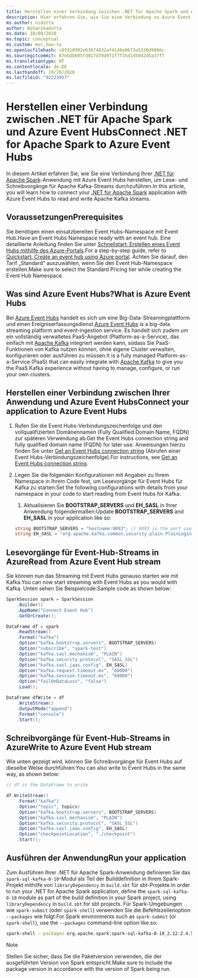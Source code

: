 ```yaml
---
title: Herstellen einer Verbindung zwischen .NET für Apache Spark und Azure Event Hubs
description: Hier erfahren Sie, wie Sie eine Verbindung zu Azure Event Hubs von einer lokalen .NET für Apache Spark-Instanz herstellen.
ms.author: nidutta
author: Niharikadutta
ms.date: 10/09/2020
ms.topic: conceptual
ms.custom: mvc,how-to
ms.openlocfilehash: c8fd10992e63674032af4148e0673a5330d9086c
ms.sourcegitcommit: 67ebdb695fd017d79d9f1f7f35d145042d5a37f7
ms.translationtype: HT
ms.contentlocale: de-DE
ms.lasthandoff: 10/20/2020
ms.locfileid: "92223957"
---
```

# <a name="connect-net-for-apache-spark-to-azure-event-hubs"></a><span data-ttu-id="38efd-103">Herstellen einer Verbindung zwischen .NET für Apache Spark und Azure Event Hubs</span><span class="sxs-lookup"><span data-stu-id="38efd-103">Connect .NET for Apache Spark to Azure Event Hubs</span></span>

<span data-ttu-id="38efd-104">In diesem Artikel erfahren Sie, wie Sie eine Verbindung Ihrer [.NET für Apache Spark](https://github.com/dotnet/spark)-Anwendung mit Azure Event Hubs herstellen, um Lese- und Schreibvorgänge für Apache Kafka-Streams durchzuführen.</span><span class="sxs-lookup"><span data-stu-id="38efd-104">In this article, you will learn how to connect your [.NET for Apache Spark](https://github.com/dotnet/spark) application with Azure Event Hubs to read and write Apache Kafka streams.</span></span>

## <a name="prerequisites"></a><span data-ttu-id="38efd-105">Voraussetzungen</span><span class="sxs-lookup"><span data-stu-id="38efd-105">Prerequisites</span></span>

<span data-ttu-id="38efd-106">Sie benötigen einen einsatzbereiten Event Hubs-Namespace mit Event Hub.</span><span class="sxs-lookup"><span data-stu-id="38efd-106">Have an Event Hubs Namespace ready with an event hub.</span></span> <span data-ttu-id="38efd-107">Eine detaillierte Anleitung finden Sie unter [Schnellstart: Erstellen eines Event Hubs mithilfe des Azure-Portals](/azure/event-hubs/event-hubs-create).</span><span class="sxs-lookup"><span data-stu-id="38efd-107">For a step-by-step guide, refer to [Quickstart: Create an event hub using Azure portal](/azure/event-hubs/event-hubs-create).</span></span> <span data-ttu-id="38efd-108">Achten Sie darauf, den Tarif „Standard“ auszuwählen, wenn Sie den Event Hub-Namespace erstellen.</span><span class="sxs-lookup"><span data-stu-id="38efd-108">Make sure to select the Standard Pricing tier while creating the Event Hub Namespace.</span></span>

## <a name="what-is-azure-event-hubs"></a><span data-ttu-id="38efd-109">Was sind Azure Event Hubs?</span><span class="sxs-lookup"><span data-stu-id="38efd-109">What is Azure Event Hubs</span></span>

<span data-ttu-id="38efd-110">Bei [Azure Event Hubs](/azure/event-hubs/event-hubs-about) handelt es sich um eine Big-Data-Streamingplattform und einen Ereigniserfassungsdienst.</span><span class="sxs-lookup"><span data-stu-id="38efd-110">[Azure Event Hubs](/azure/event-hubs/event-hubs-about) is a big-data streaming platform and event-ingestion service.</span></span> <span data-ttu-id="38efd-111">Es handelt sich zudem um ein vollständig verwaltetes PaaS-Angebot (Platform-as-a-Service), das einfach mit [Apache Kafka](https://kafka.apache.org/) integriert werden kann, sodass Sie PaaS-Funktionen von Kafka nutzen können, ohne eigene Cluster verwalten, konfigurieren oder ausführen zu müssen.</span><span class="sxs-lookup"><span data-stu-id="38efd-111">It is a fully managed Platform-as-a-Service (PaaS) that can easily integrate with [Apache Kafka](https://kafka.apache.org/) to give you the PaaS Kafka experience without having to manage, configure, or run your own clusters.</span></span>

## <a name="connect-your-application-to-azure-event-hubs"></a><span data-ttu-id="38efd-112">Herstellen einer Verbindung zwischen Ihrer Anwendung und Azure Event Hubs</span><span class="sxs-lookup"><span data-stu-id="38efd-112">Connect your application to Azure Event Hubs</span></span>

1. <span data-ttu-id="38efd-113">Rufen Sie die Event Hubs-Verbindungszeichenfolge und den vollqualifizierten Domänennamen (Fully Qualified Domain Name, FQDN) zur späteren Verwendung ab.</span><span class="sxs-lookup"><span data-stu-id="38efd-113">Get the Event Hubs connection string and fully qualified domain name (FQDN) for later use.</span></span> <span data-ttu-id="38efd-114">Anweisungen hierzu finden Sie unter [Get an Event Hubs connection string](/azure/event-hubs/event-hubs-get-connection-string) (Abrufen einer Event Hubs-Verbindungszeichenfolge).</span><span class="sxs-lookup"><span data-stu-id="38efd-114">For instructions, see [Get an Event Hubs connection string](/azure/event-hubs/event-hubs-get-connection-string).</span></span>
2. <span data-ttu-id="38efd-115">Legen Sie die folgenden Konfigurationen mit Angaben zu Ihrem Namespace in Ihrem Code fest, um Lesevorgänge für Event Hubs für Kafka zu starten:</span><span class="sxs-lookup"><span data-stu-id="38efd-115">Set the following configurations with details from your namespace in your code to start reading from Event Hubs for Kafka:</span></span>
    1. <span data-ttu-id="38efd-116">Aktualisieren Sie **BOOTSTRAP_SERVERS** und **EH_SASL** in Ihrer Anwendung folgendermaßen:</span><span class="sxs-lookup"><span data-stu-id="38efd-116">Update **BOOTSTRAP_SERVERS** and **EH_SASL** in your application like so:</span></span>

    ```csharp
    string BOOTSTRAP_SERVERS = "hostname:9093"; // 9093 is the port used to communicate with Event Hubs, see [troubleshooting guide](https://docs.microsoft.com/azure/event-hubs/troubleshooting-guide)
    string EH_SASL = "org.apache.kafka.common.security.plain.PlainLoginModule required username=\"$ConnectionString\" password=\"<CONNECTION_STRING>\";"; // Connection string obtained from Step 1
    ```

## <a name="read-from-azure-event-hub-stream"></a><span data-ttu-id="38efd-117">Lesevorgänge für Event-Hub-Streams in Azure</span><span class="sxs-lookup"><span data-stu-id="38efd-117">Read from Azure Event Hub stream</span></span>

<span data-ttu-id="38efd-118">Sie können nun das Streaming mit Event Hubs genauso starten wie mit Kafka.</span><span class="sxs-lookup"><span data-stu-id="38efd-118">You can now start streaming with Event Hubs as you would with Kafka.</span></span> <span data-ttu-id="38efd-119">Unten sehen Sie Beispielcode:</span><span class="sxs-lookup"><span data-stu-id="38efd-119">Sample code as shown below:</span></span>

```csharp
SparkSession spark = SparkSession
    .Builder()
    .AppName("Connect Event Hub")
    .GetOrCreate();

DataFrame df = spark
    .ReadStream()
    .Format("kafka")
    .Option("kafka.bootstrap.servers", BOOTSTRAP_SERVERS)
    .Option("subscribe", "spark-test")
    .Option("kafka.sasl.mechanism", "PLAIN")
    .Option("kafka.security.protocol", "SASL_SSL")
    .Option("kafka.sasl.jaas.config", EH_SASL)
    .Option("kafka.request.timeout.ms", "60000")
    .Option("kafka.session.timeout.ms", "60000")
    .Option("failOnDataLoss", "false")
    .Load();

DataFrame dfWrite = df
    .WriteStream()
    .OutputMode("append")
    .Format("console")
    .Start();
```

## <a name="write-to-azure-event-hub-stream"></a><span data-ttu-id="38efd-120">Schreibvorgänge für Event-Hub-Streams in Azure</span><span class="sxs-lookup"><span data-stu-id="38efd-120">Write to Azure Event Hub stream</span></span>

<span data-ttu-id="38efd-121">Wie unten gezeigt wird, können Sie Schreibvorgänge für Event Hubs auf dieselbe Weise durchführen:</span><span class="sxs-lookup"><span data-stu-id="38efd-121">You can also write to Event Hubs in the same way, as shown below:</span></span>

```csharp
// df is the DataFrame to write

df.WriteStream()
    .Format("kafka")
    .Option("topic", topics)
    .Option("kafka.bootstrap.servers", BOOTSTRAP_SERVERS)
    .Option("kafka.sasl.mechanism", "PLAIN")
    .Option("kafka.security.protocol", "SASL_SSL")
    .Option("kafka.sasl.jaas.config", EH_SASL)
    .Option("checkpointLocation", "./checkpoint")
    .Start();
```

## <a name="run-your-application"></a><span data-ttu-id="38efd-122">Ausführen der Anwendung</span><span class="sxs-lookup"><span data-stu-id="38efd-122">Run your application</span></span>

<span data-ttu-id="38efd-123">Zum Ausführen Ihrer .NET für Apache Spark-Anwendung definieren Sie das `spark-sql-kafka-0-10`-Modul als Teil der Builddefinition in Ihrem Spark-Projekt mithilfe von `libraryDependency` in `build.sbt` für sbt-Projekte.</span><span class="sxs-lookup"><span data-stu-id="38efd-123">In order to run your .NET for Apache Spark application, define the `spark-sql-kafka-0-10` module as part of the build definition in your Spark project, using `libraryDependency` in `build.sbt` for sbt projects.</span></span> <span data-ttu-id="38efd-124">Für Spark-Umgebungen wie `spark-submit` (oder `spark-shell`) verwenden Sie die Befehlszeilenoption `--packages` wie folgt:</span><span class="sxs-lookup"><span data-stu-id="38efd-124">For Spark environments such as `spark-submit` (or `spark-shell`), use the `--packages` command-line option like so:</span></span>

```bash
spark-shell --packages org.apache.spark:spark-sql-kafka-0-10_2.12:2.4.5
```

> [!NOTE]
> <span data-ttu-id="38efd-125">Stellen Sie sicher, dass Sie die Paketversion verwenden, die der ausgeführten Version von Spark entspricht.</span><span class="sxs-lookup"><span data-stu-id="38efd-125">Make sure to include the package version in accordance with the version of Spark being run.</span></span>
